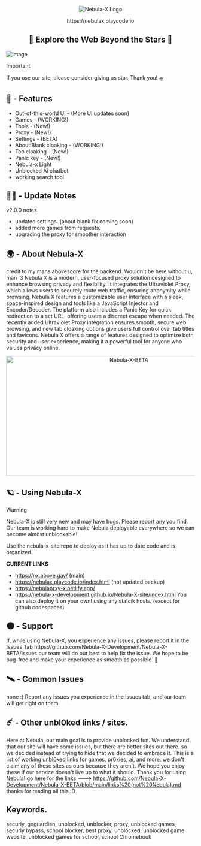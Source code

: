 <p align="center">
  <img src="https://raw.githubusercontent.com/Nebula-X-Development/Nebula-X-BETA/refs/heads/main/Nebula Banner.png" alt="Nebula-X Logo">
<p align="center"> https://nebulax.playcode.io

<h2 align="center"> 🔭 Explore the Web Beyond the Stars 🔭 </h2>
  
![image](https://github.com/user-attachments/assets/7bdb35c2-1a6d-4bec-92c0-6e7c00d55485)<img scale=50%>

> [!IMPORTANT]
> If you use our site, please consider giving us
> star. Thank you! 🛸
## 👾 - Features

-   Out-of-this-world UI - (More UI updates soon)
-   Games - (WORKING!)
-   Tools - (New!)
-   Proxy - (New!)
-   Settings - (BETA)
-   About:Blank cloaking - (WORKING!)
-   Tab cloaking - (New!)
-   Panic key - (New!)
-   Nebula-x Light
-   Unblocked Ai chatbot
-   working search tool

## 👨‍🚀 - Update Notes
v2.0.0 notes
- updated settings. (about blank fix coming soon)
- added more games from requests.
- upgrading the proxy for smoother interaction

  
## 🌍 - About Nebula-X 

</p>
credit to my mans abovescore for the backend. Wouldn't be here without u, man :3
Nebula X is a modern, user-focused proxy solution designed to enhance browsing privacy and flexibility. It integrates the Ultraviolet Proxy, which allows users to securely route web traffic, ensuring anonymity while browsing. Nebula X features a customizable user interface with a sleek, space-inspired design and tools like a JavaScript Injector and Encoder/Decoder. The platform also includes a Panic Key for quick redirection to a set URL, offering users a discreet escape when needed. The recently added Ultraviolet Proxy integration ensures smooth, secure web browsing, and new tab cloaking options give users full control over tab titles and favicons. Nebula X offers a range of features designed to optimize both security and user experience, making it a powerful tool for anyone who values privacy online.

<p align="center">
<img src="https://socialify.git.ci/Nebula-X-Development/Nebula-X-BETA/image?font=Source+Code+Pro&forks=1&issues=1&language=1&logo=https%3A%2F%2Fraw.githubusercontent.com%2FNebula-X-Development%2FNebula-X-BETA%2Frefs%2Fheads%2Fmain%2FNEBULA_LOGO.png&pattern=Circuit+Board&stargazers=1&theme=Dark" alt="Nebula-X-BETA" width="640" height="320" />

## 🪐 - Using Nebula-X 

> [!WARNING]
> Nebula-X is still very new and may have bugs. Please report any you find.
> Our team is working hard to make Nebula deployable everywhere so we can become almost unblockable!

Use the nebula-x-site repo to deploy as it has up to date code and is organized.

**CURRENT LINKS**
- https://nx.above.gay/ (main)
- https://nebulax.playcode.io/index.html (not updated backup)
- https://nebulaprxy-x.netlify.app/
- https://nebula-x-development.github.io/Nebula-X-site/index.html 
You can also deploy it on your own! using any statcik hosts. (except for github codespaces)
## 🌑 - Support 

<p> If, while using Nebula-X, you experience any issues, please report it  in the Issues Tab https://github.com/Nebula-X-Development/Nebula-X-BETA/issues our  team will do our best to help fix the issue. We hope to be bug-free and make your experience as smooth as possible. 🚀



## 🛰️ - Common Issues
none :) Report any issues you experience in the issues tab, and our team will get right on them

## ☄️ - Other unbl0ked links / sites.
Here at Nebula, our main goal is to provide unblocked fun. We understand that our site will have some issues, but there are better sites out there. so we decided instead of trying to hide that we decided to embrace it. This is a list of working unbl0ked links for games, pr0xies, ai, and more. we don't claim any of these sites as ours because they aren't. We hope you enjoy these if our service doesn't live up to what it should. Thank you for using Nebula! go here for the links --->  https://github.com/Nebula-X-Development/Nebula-X-BETA/blob/main/links%20(not%20Nebula).md
thanks for reading all this :D
## Keywords.
securly, goguardian, unblocked, unblocker, proxy, unblocked games, securly bypass, school blocker, best proxy, unblocked, unblocked game website, unblocked games for school, school Chromebook
